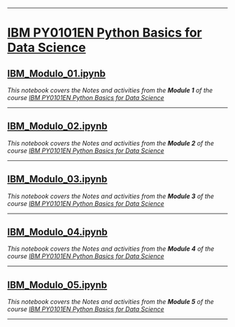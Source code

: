___

# [IBM PY0101EN Python Basics for Data Science](https://learning.edx.org/course/course-v1:IBM+PY0101EN+2T2021/home)
## [IBM_Modulo_01.ipynb](https://github.com/PosgradoMNA/actividades-de-aprendizaje-fco-parga/blob/main/IBM/IBM_Modulo-01.ipynb)
_This notebook covers the Notes and activities from the **Module 1** of the course [IBM PY0101EN Python Basics for Data Science](https://learning.edx.org/course/course-v1:IBM+PY0101EN+2T2021/home)_ 

___

## [IBM_Modulo_02.ipynb](https://github.com/PosgradoMNA/actividades-de-aprendizaje-fco-parga/blob/main/IBM/IBM_Modulo_02.ipynb)
_This notebook covers the Notes and activities from the **Module 2** of the course [IBM PY0101EN Python Basics for Data Science](https://learning.edx.org/course/course-v1:IBM+PY0101EN+2T2021/home)_ 

___

## [IBM_Modulo_03.ipynb](https://github.com/PosgradoMNA/actividades-de-aprendizaje-fco-parga/blob/main/IBM/IBM_Modulo_03.ipynb)
_This notebook covers the Notes and activities from the **Module 3** of the course [IBM PY0101EN Python Basics for Data Science](https://learning.edx.org/course/course-v1:IBM+PY0101EN+2T2021/home)_ 
___

## [IBM_Modulo_04.ipynb](https://github.com/PosgradoMNA/actividades-de-aprendizaje-fco-parga/blob/main/IBM/IBM_Modulo_04.ipynb)
_This notebook covers the Notes and activities from the **Module 4** of the course [IBM PY0101EN Python Basics for Data Science](https://learning.edx.org/course/course-v1:IBM+PY0101EN+2T2021/home)_ 
___

## [IBM_Modulo_05.ipynb](https://github.com/PosgradoMNA/actividades-de-aprendizaje-fco-parga/blob/main/IBM/IBM_Modulo-05.ipynb)
_This notebook covers the Notes and activities from the **Module 5** of the course [IBM PY0101EN Python Basics for Data Science](https://learning.edx.org/course/course-v1:IBM+PY0101EN+2T2021/home)_ 
___

